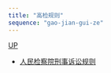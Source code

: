 ```yaml
---
title: "高检规则"
sequence: "gao-jian-gui-ze"
---
```


[UP](/law/criminal-procedure-law-index.html)

- [人民检察院刑事诉讼规则](https://www.spp.gov.cn/spp/xwfbh/wsfbh/201912/t20191230_451490.shtml)
